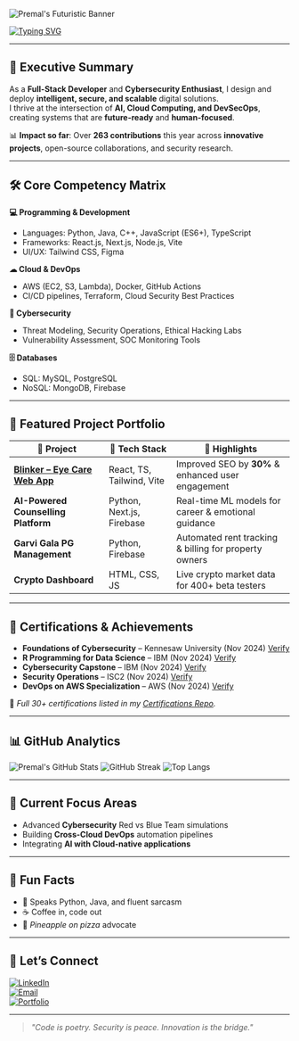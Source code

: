 <!-- ======= Animated Banner ======= -->
![Premal's Futuristic Banner](https://i.imgur.com/OeryK45.gif)

<!-- Typing Intro -->
[![Typing SVG](https://readme-typing-svg.herokuapp.com?size=28&duration=4000&color=00FFF7&width=850&lines=Hi%2C+I'm+Premal+Ariwala+%F0%9F%91%8B;Full-Stack+Developer+%7C+Cybersecurity+Explorer;Cloud+Architect+%7C+AI+Innovator)](https://git.io/typing-svg)

---

## 🌟 Executive Summary
As a **Full-Stack Developer** and **Cybersecurity Enthusiast**, I design and deploy **intelligent, secure, and scalable** digital solutions.  
I thrive at the intersection of **AI, Cloud Computing, and DevSecOps**, creating systems that are **future-ready** and **human-focused**.  

📊 **Impact so far**: Over **263 contributions** this year across **innovative projects**, open-source collaborations, and security research.

---

## 🛠 Core Competency Matrix

**💻 Programming & Development**
- Languages: Python, Java, C++, JavaScript (ES6+), TypeScript  
- Frameworks: React.js, Next.js, Node.js, Vite  
- UI/UX: Tailwind CSS, Figma

**☁ Cloud & DevOps**
- AWS (EC2, S3, Lambda), Docker, GitHub Actions  
- CI/CD pipelines, Terraform, Cloud Security Best Practices

**🔐 Cybersecurity**
- Threat Modeling, Security Operations, Ethical Hacking Labs  
- Vulnerability Assessment, SOC Monitoring Tools

**🗄 Databases**
- SQL: MySQL, PostgreSQL  
- NoSQL: MongoDB, Firebase

---

## 🚀 Featured Project Portfolio

| 📌 Project | 🔧 Tech Stack | 🌟 Highlights |
|------------|--------------|---------------|
| [**Blinker – Eye Care Web App**](https://blinkers.co.in) | React, TS, Tailwind, Vite | Improved SEO by **30%** & enhanced user engagement |
| **AI-Powered Counselling Platform** | Python, Next.js, Firebase | Real-time ML models for career & emotional guidance |
| **Garvi Gala PG Management** | Python, Firebase | Automated rent tracking & billing for property owners |
| **Crypto Dashboard** | HTML, CSS, JS | Live crypto market data for 400+ beta testers |

---

## 📜 Certifications & Achievements

- **Foundations of Cybersecurity** – Kennesaw University (Nov 2024) [Verify](https://coursera.org/verify/F7NMYB6B6Z63)  
- **R Programming for Data Science** – IBM (Nov 2024) [Verify](https://coursera.org/verify/7OTTS8FQ2VB7)  
- **Cybersecurity Capstone** – IBM (Nov 2024) [Verify](https://coursera.org/verify/7DHB8AGGIC6P)  
- **Security Operations** – ISC2 (Nov 2024) [Verify](https://coursera.org/verify/5KALFQJQKPQC)  
- **DevOps on AWS Specialization** – AWS (Nov 2024) [Verify](https://coursera.org/verify/I86AALNHGZW5)  

📌 *Full 30+ certifications listed in my [Certifications Repo](#).*

---

## 📊 GitHub Analytics

![Premal's GitHub Stats](https://github-readme-stats.vercel.app/api?username=Premal-hub&show_icons=true&theme=react)
![GitHub Streak](https://streak-stats.demolab.com?user=Premal-hub&theme=neon-dark)
![Top Langs](https://github-readme-stats.vercel.app/api/top-langs/?username=Premal-hub&layout=compact&theme=react)

---

## 🧠 Current Focus Areas
- Advanced **Cybersecurity** Red vs Blue Team simulations  
- Building **Cross-Cloud DevOps** automation pipelines  
- Integrating **AI with Cloud-native applications**  

---

## 🎯 Fun Facts
- 🐧 Speaks Python, Java, and fluent sarcasm  
- ☕ Coffee in, code out  
- 🍍 *Pineapple on pizza* advocate  

---

## 📡 Let’s Connect
[![LinkedIn](https://img.shields.io/badge/LinkedIn-PremalAriwala-blue?style=for-the-badge&logo=linkedin)](https://linkedin.com/in/yourlink)  
[![Email](https://img.shields.io/badge/Email-ContactMe-red?style=for-the-badge&logo=gmail)](mailto:youremail@gmail.com)  
[![Portfolio](https://img.shields.io/badge/Portfolio-Visit-black?style=for-the-badge&logo=About.me)](https://yourportfolio.com)  

---

> *"Code is poetry. Security is peace. Innovation is the bridge."*

